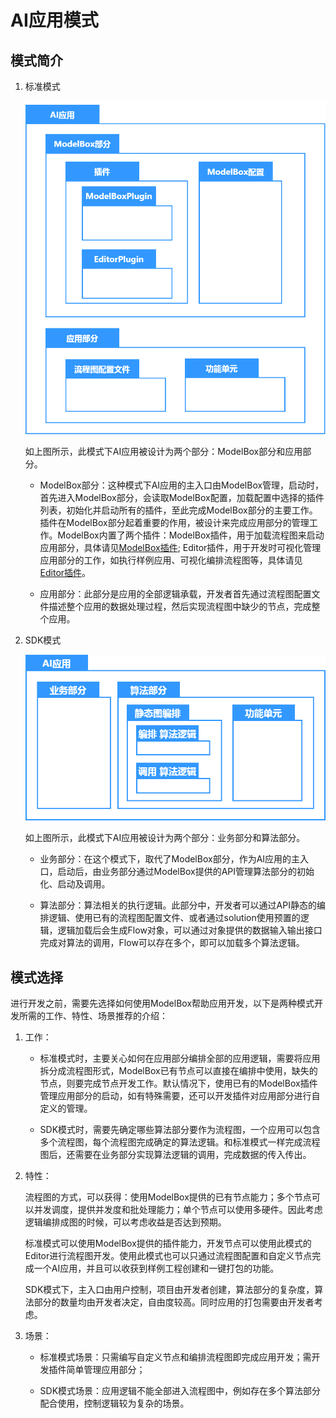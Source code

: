 # AI应用模式

## 模式简介

1. 标准模式

    ![modelbox-app-mode1 alt rect_w_400](../assets/images/figure/get-start/app_develop_mode1.png)

    如上图所示，此模式下AI应用被设计为两个部分：ModelBox部分和应用部分。
    * ModelBox部分：这种模式下AI应用的主入口由ModelBox管理，启动时，首先进入ModelBox部分，会读取ModelBox配置，加载配置中选择的插件列表，初始化并启动所有的插件，至此完成ModelBox部分的主要工作。插件在ModelBox部分起着重要的作用，被设计来完成应用部分的管理工作。ModelBox内置了两个插件：ModelBox插件，用于加载流程图来启动应用部分，具体请见[ModelBox插件](../plugins/modelbox-plugin.md); Editor插件，用于开发时可视化管理应用部分的工作，如执行样例应用、可视化编排流程图等，具体请见[Editor插件](../plugins/editor.md)。

    * 应用部分：此部分是应用的全部逻辑承载，开发者首先通过流程图配置文件描述整个应用的数据处理过程，然后实现流程图中缺少的节点，完成整个应用。

1. SDK模式

    ![modelbox-app-mode2 alt rect_w_500](../assets/images/figure/get-start/app_develop_mode2.png)

    如上图所示，此模式下AI应用被设计为两个部分：业务部分和算法部分。

    * 业务部分：在这个模式下，取代了ModelBox部分，作为AI应用的主入口，启动后，由业务部分通过ModelBox提供的API管理算法部分的初始化、启动及调用。

    * 算法部分：算法相关的执行逻辑。此部分中，开发者可以通过API静态的编排逻辑、使用已有的流程图配置文件、或者通过solution使用预置的逻辑，逻辑加载后会生成Flow对象，可以通过对象提供的数据输入输出接口完成对算法的调用，Flow可以存在多个，即可以加载多个算法逻辑。

## 模式选择

进行开发之前，需要先选择如何使用ModelBox帮助应用开发，以下是两种模式开发所需的工作、特性、场景推荐的介绍：

1. 工作：

    * 标准模式时，主要关心如何在应用部分编排全部的应用逻辑，需要将应用拆分成流程图形式，ModelBox已有节点可以直接在编排中使用，缺失的节点，则要完成节点开发工作。默认情况下，使用已有的ModelBox插件管理应用部分的启动，如有特殊需要，还可以开发插件对应用部分进行自定义的管理。

    * SDK模式时，需要先确定哪些算法部分要作为流程图，一个应用可以包含多个流程图，每个流程图完成确定的算法逻辑。和标准模式一样完成流程图后，还需要在业务部分实现算法逻辑的调用，完成数据的传入传出。

1. 特性：

    流程图的方式，可以获得：使用ModelBox提供的已有节点能力；多个节点可以并发调度，提供并发度和批处理能力；单个节点可以使用多硬件。因此考虑逻辑编排成图的时候，可以考虑收益是否达到预期。

    标准模式可以使用ModelBox提供的插件能力，开发节点可以使用此模式的Editor进行流程图开发。使用此模式也可以只通过流程图配置和自定义节点完成一个AI应用，并且可以收获到样例工程创建和一键打包的功能。

    SDK模式下，主入口由用户控制，项目由开发者创建，算法部分的复杂度，算法部分的数量均由开发者决定，自由度较高。同时应用的打包需要由开发者考虑。

1. 场景：

    * 标准模式场景：只需编写自定义节点和编排流程图即完成应用开发；需开发插件简单管理应用部分；

    * SDK模式场景：应用逻辑不能全部进入流程图中，例如存在多个算法部分配合使用，控制逻辑较为复杂的场景。
